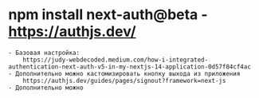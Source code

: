 # npm install next-auth@beta - https://authjs.dev/
	- Базовая настройка:
		https://judy-webdecoded.medium.com/how-i-integrated-authentication-next-auth-v5-in-my-nextjs-14-application-0d57f84cf4ac
	- Дополнительно можно кастомизировать кнопку выхода из приложения
		https://authjs.dev/guides/pages/signout?framework=next-js
	- Дополнительно можно 